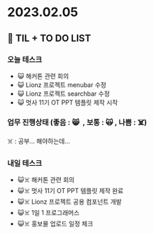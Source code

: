 # 2023.02.05

## 📓 TIL + TO DO LIST

### 오늘 테스크

- 😺 해커톤 관련 회의
- 😺 Lionz 프로젝트 menubar 수정
- 😺 Lionz 프로젝트 searchbar 수정
- 😺 멋사 11기 OT PPT 템플릿 제작 시작

### 업무 진행상태 (좋음 : 😸  , 보통 : 🙀 , 나쁨 : ☠️)

☠️ : 공부... 해야하는데...

### 내일 테스크

- 😺☠️ 해커톤 관련 회의
- 😺☠️ 멋사 11기 OT PPT 템플릿 제작 완료
- 😺☠️ Lionz 프로젝트 공용 컴포넌트 개발
- 😺☠️ 1일 1 프로그래머스
- 😺☠️ 홍보물 업로드 일정 체크
